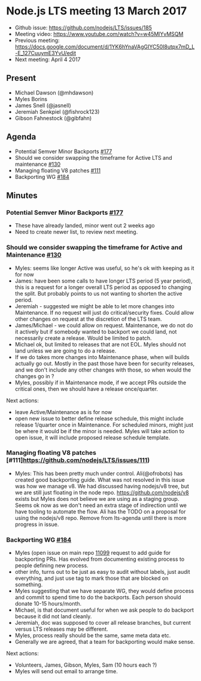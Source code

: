 # Node.js LTS meeting 13 March 2017

* Github issue: https://github.com/nodejs/LTS/issues/185
* Meeting video: https://www.youtube.com/watch?v=w45MlYvMSQM
* Previous meeting: https://docs.google.com/document/d/1YK6hYnaVAgGIYC50I8utpx7mD_L-E_127CuuymE3YvU/edit
* Next meeting: April 4 2017 

## Present

* Michael Dawson (@mhdawson)
* Myles Borins 
* James Snell (@jasnell)
* Jeremiah Senkpiel (@fishrock123)
* Gibson Fahnestock (@gibfahn)

## Agenda
* Potential Semver Minor Backports [#177](https://github.com/nodejs/LTS/issues/177)
* Should we consider swapping the timeframe for Active LTS and
  maintenance [#130 ](https://github.com/nodejs/LTS/issues/130)
* Managing floating V8 patches [#111](https://github.com/nodejs/LTS/issues/111)
* Backporting WG [#184](https://github.com/nodejs/LTS/issues/184)

## Minutes

### Potential Semver Minor Backports [#177](https://github.com/nodejs/LTS/issues/177)
  * These have already landed, minor went out 2 weeks ago
  * Need to create newer list, to review next meeting.

### Should we consider swapping the timeframe for Active and Maintenance [#130 ](https://github.com/nodejs/LTS/issues/130)
* Myles: seems like longer Active was useful, so he's ok
  with keeping as it for now
* James: have been some calls to have longer LTS period (5 year period),
  this is a request for a longer overall LTS period as opposed to
  changing the split.  But probably points to us not wanting to
  shorten the active period.
* Jeremiah - suggested we might be able to let more changes into Maintenance.
  If no request will just do critical/security fixes.  Could allow other
  changes on request at the discretion of the LTS team.
* James/Michael - we could allow on request.  Maintenance, we
  do not do it actively but if somebody wanted to backport we could
  land, not necessarily create a release. Would be limited to patch.
* Michael ok, but limited to releases that are not EOL.
  Myles should not land unless we are going to do a release.
* If we do takes more changes into Maintenance phase, when will
  builds actually go out.  Mostly in the past those have been
  for security releases, and we don't include any other
  changes with those, so when would the changes go in ? 
* Myles, possibly if in Maintenance mode, if we accept PRs
  outside the critical ones, then we should have a release once/quarter.

Next actions:
* leave Active/Maintenance as is for now
* open new issue to better define release schedule, this might
  include release 1/quarter once in Maintenance.  For scheduled minors,
  might just be where it would be if the minor is needed.  Myles will
  take action to open issue, it will include proposed release schedule template.

### Managing floating V8 patches [#111]https://github.com/nodejs/LTS/issues/111)
* Myles: This has been pretty much under control.  Ali(@ofrobots) has created good
  backporting guide.  What was not resolved in this issue was how we manage v8.
  We had discussed having nodejs/v8 tree, but we are still just floating in
  the node repo. https://github.com/nodejs/v8 exists but Myles does not
  believe we are using as a staging group.  Seems ok now as
  we don't need an extra stage of indirection until we have tooling
  to automate the flow.  Ali has the TODO on a proposal for using the
  nodejs/v8 repo.  Remove from lts-agenda until there is more progress in issue.

### Backporting WG [#184](https://github.com/nodejs/LTS/issues/184)
* Myles (open issue on main repo [11099](https://github.com/nodejs/node/pull/11099)
  request to add guide for backporting PRs.  Has evolved from documenting
  existing process to people defining new process.  
* other info, turns out to be just as easy to audit without labels,
  just audit everything, and just use tag to mark those that
  are blocked on something.
* Myles suggesting that we have separate WG, they would define process
  and commit to spend time to do the backports.  Each person should
  donate 10-15 hours/month.  
* Michael, is that document useful for when we ask people to do backport
  because it did not land cleanly.
* Jeremiah, doc was supposed to cover all release branches, but current
  versus LTS releases may be different.
* Myles, process really should be the same, same meta data etc.
* Generally we are agreed, that a team for backporting would make sense. 

Next actions: 
  * Volunteers,   James, Gibson, Myles, Sam  (10 hours each ?)
  * Myles will send out email to arrange time.
